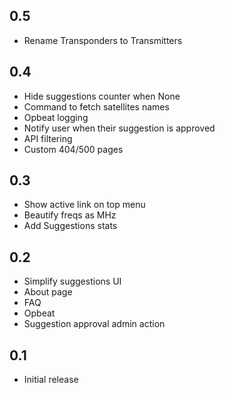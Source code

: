 ## 0.5

* Rename Transponders to Transmitters

## 0.4

* Hide suggestions counter when None
* Command to fetch satellites names
* Opbeat logging
* Notify user when their suggestion is approved
* API filtering
* Custom 404/500 pages

## 0.3

* Show active link on top menu
* Beautify freqs as MHz
* Add Suggestions stats

## 0.2

* Simplify suggestions UI
* About page
* FAQ
* Opbeat
* Suggestion approval admin action

## 0.1

* Initial release
